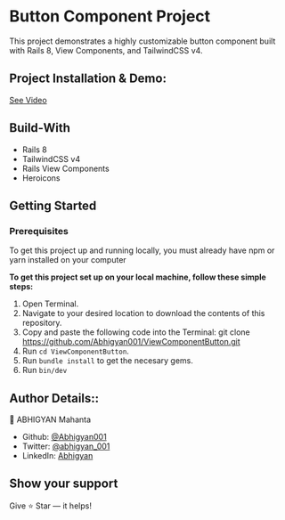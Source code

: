 # Button Component Project

This project demonstrates a highly customizable button component built with Rails 8, View Components, and TailwindCSS v4.

## Project Installation & Demo:

[See Video](https://vimeo.com/1088450344?share=copy)

## Build-With

- Rails 8
- TailwindCSS v4
- Rails View Components
- Heroicons

## Getting Started

### Prerequisites

To get this project up and running locally, you must already have npm or yarn installed on your computer

**To get this project set up on your local machine, follow these simple steps:**

1. Open Terminal.
2. Navigate to your desired location to download the contents of this repository.
3. Copy and paste the following code into the Terminal: git clone https://github.com/Abhigyan001/ViewComponentButton.git
4. Run ```cd ViewComponentButton```.
5. Run ```bundle install``` to get the necesary gems.
7. Run `bin/dev`

## Author Details::

👤 ABHIGYAN Mahanta

- Github: [@Abhigyan001](https://github.com/Abhigyan001)
- Twitter: [@abhigyan_001](https://twitter.com/abhigyan_001)
- LinkedIn: [Abhigyan](https://www.linkedin.com/in/abhigyanmahanta/)

## Show your support

Give ⭐ Star — it helps!
